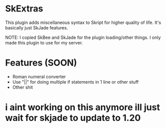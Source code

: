 # SkExtras
This plugin adds miscellaneous syntax to Skript for higher quality of life. It's basically just SkJade features.

NOTE: I copied SkBee and SkJade for the plugin loading/other things. I only made this plugin to use for my server.

# Features (SOON)
- Roman numeral converter
- Use "||" for doing multiple if statements in 1 line or other stuff
- Other shit



# i aint working on this anymore ill just wait for skjade to update to 1.20
